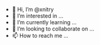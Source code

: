 - 👋 Hi, I’m @xnitry
- 👀 I’m interested in ...
- 🌱 I’m currently learning ...
- 💞️ I’m looking to collaborate on ...
- 📫 How to reach me ...

<!---
xnitry/xnitry is a ✨ special ✨ repository because its `README.md` (this file) appears on your GitHub profile.
You can click the Preview link to take a look at your changes.
--->
